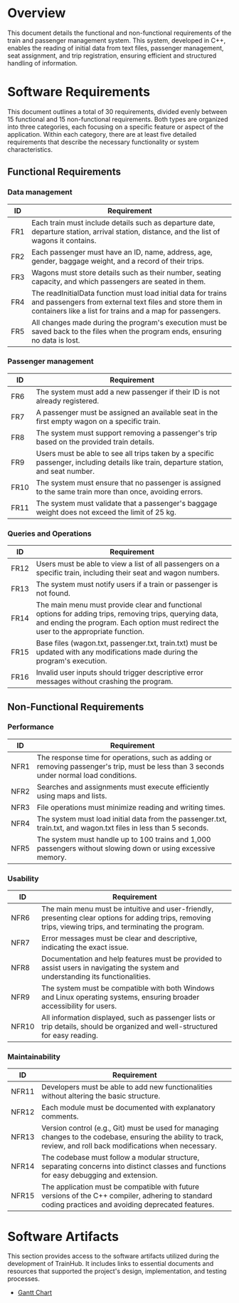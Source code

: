 # Overview
This document details the functional and non-functional requirements of the train and passenger management system. This system, developed in C++, enables the reading of initial data from text files, passenger management, seat assignment, and trip registration, ensuring efficient and structured handling of information.

 # Software Requirements
 This document outlines a total of 30 requirements, divided evenly between 15 functional and 15 non-functional requirements. Both types are organized into three categories, each focusing on a specific feature or aspect of the application. Within each category, there are at least five detailed requirements that describe the necessary functionality or system characteristics.
 
 ## Functional Requirements
 ### Data management
 | ID | Requirement |
 |----|-------------| 
 |FR1 |Each train must include details such as departure date, departure station, arrival station, distance, and the list of wagons it contains. | 
 |FR2 |Each passenger must have an ID, name, address, age, gender, baggage weight, and a record of their trips.| 
 |FR3 |Wagons must store details such as their number, seating capacity, and which passengers are seated in them.| 
 |FR4 |The readInitialData function must load initial data for trains and passengers from external text files and store them in containers like a list for trains and a map for passengers.|
 |FR5 |All changes made during the program's execution must be saved back to the files when the program ends, ensuring no data is lost.|

 ### Passenger management
 | ID | Requirement |
 |----|-------------| 
 |FR6 |The system must add a new passenger if their ID is not already registered.| 
 |FR7 |A passenger must be assigned an available seat in the first empty wagon on a specific train.| 
 |FR8 |The system must support removing a passenger's trip based on the provided train details.| 
 |FR9 |Users must be able to see all trips taken by a specific passenger, including details like train, departure station, and seat number.|
 |FR10 |The system must ensure that no passenger is assigned to the same train more than once, avoiding errors.|
 |FR11 |The system must validate that a passenger's baggage weight does not exceed the limit of 25 kg.|

 ### Queries and Operations
 | ID | Requirement |
 |----|-------------| 
 |FR12 |Users must be able to view a list of all passengers on a specific train, including their seat and wagon numbers.| 
 |FR13 |The system must notify users if a train or passenger is not found.| 
 |FR14 |The main menu must provide clear and functional options for adding trips, removing trips, querying data, and ending the program. Each option must redirect the user to the appropriate function.|
 |FR15 |Base files (wagon.txt, passenger.txt, train.txt) must be updated with any modifications made during the program's execution.|
 |FR16 |Invalid user inputs should trigger descriptive error messages without crashing the program.|
 
## Non-Functional Requirements
 ### Performance
 | ID | Requirement |
 |----|-------------| 
 |NFR1 |The response time for operations, such as adding or removing passenger's trip, must be less than 3 seconds under normal load conditions.| 
 |NFR2 |Searches and assignments must execute efficiently using maps and lists.| 
 |NFR3 |File operations must minimize reading and writing times.| 
 |NFR4 |The system must load initial data from the passenger.txt, train.txt, and wagon.txt files in less than 5 seconds.|
 |NFR5 |The system must handle up to 100 trains and 1,000 passengers without slowing down or using excessive memory.|

 ### Usability
 | ID | Requirement |
 |----|-------------| 
 |NFR6 |The main menu must be intuitive and user-friendly, presenting clear options for adding trips, removing trips, viewing trips, and terminating the program.| 
 |NFR7 |Error messages must be clear and descriptive, indicating the exact issue.| 
 |NFR8 |Documentation and help features must be provided to assist users in navigating the system and understanding its functionalities.| 
 |NFR9 |The system must be compatible with both Windows and Linux operating systems, ensuring broader accessibility for users.|
 |NFR10 |All information displayed, such as passenger lists or trip details, should be organized and well-structured for easy reading.|

  ### Maintainability
 | ID | Requirement |
 |----|-------------| 
 |NFR11 |Developers must be able to add new functionalities without altering the basic structure.| 
 |NFR12 |Each module must be documented with explanatory comments.| 
 |NFR13 |Version control (e.g., Git) must be used for managing changes to the codebase, ensuring the ability to track, review, and roll back modifications when necessary.| 
 |NFR14 |The codebase must follow a modular structure, separating concerns into distinct classes and functions for easy debugging and extension.|
 |NFR15 |The application must be compatible with future versions of the C++ compiler, adhering to standard coding practices and avoiding deprecated features.|

 
# Software Artifacts
This section provides access to the software artifacts utilized during the development of TrainHub. It includes links to essential documents and resources that supported the project's design, implementation, and testing processes.

* [Gantt Chart](docs/GanttChart2.0.pdf)
